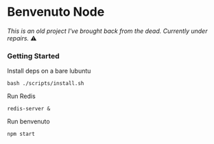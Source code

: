 # Benvenuto Node

_This is an old project I've brought back from the dead. Currently under repairs._ :warning:


### Getting Started

Install deps on a bare lubuntu

    bash ./scripts/install.sh

Run Redis

    redis-server &

Run benvenuto

    npm start

